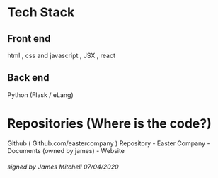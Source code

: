 # Tech Stack
## Front end
html , css and javascript , JSX , react 
## Back end 
Python (Flask / eLang)
# Repositories (Where is the code?)
Github ( Github.com/eastercompany )
Repository - Easter Company - Documents (owned by james) - Website
###### signed by James Mitchell 07/04/2020

   
